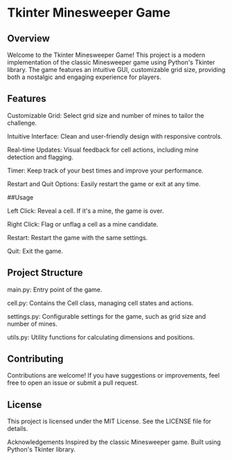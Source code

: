 # Tkinter Minesweeper Game

## Overview
Welcome to the Tkinter Minesweeper Game! This project is a modern implementation of the classic Minesweeper game using Python's Tkinter library. The game features an intuitive GUI, customizable grid size, providing both a nostalgic and engaging experience for players.

## Features

Customizable Grid: Select grid size and number of mines to tailor the challenge.

Intuitive Interface: Clean and user-friendly design with responsive controls.

Real-time Updates: Visual feedback for cell actions, including mine detection and flagging.

Timer: Keep track of your best times and improve your performance.

Restart and Quit Options: Easily restart the game or exit at any time.

##Usage

Left Click: Reveal a cell. If it's a mine, the game is over.

Right Click: Flag or unflag a cell as a mine candidate.

Restart: Restart the game with the same settings.

Quit: Exit the game.

## Project Structure

main.py: Entry point of the game.

cell.py: Contains the Cell class, managing cell states and actions.

settings.py: Configurable settings for the game, such as grid size and number of mines.

utils.py: Utility functions for calculating dimensions and positions.

## Contributing

Contributions are welcome! If you have suggestions or improvements, feel free to open an issue or submit a pull request.

## License

This project is licensed under the MIT License. See the LICENSE file for details.

Acknowledgements
Inspired by the classic Minesweeper game.
Built using Python's Tkinter library.

